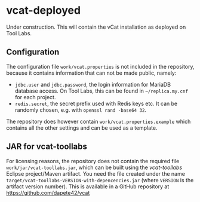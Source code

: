 vcat-deployed
=============

Under construction. This will contain the vCat installation as deployed on
Tool Labs.

Configuration
-------------

The configuration file `work/vcat.properties` is not included in the
repository, because it contains information that can not be made public,
namely:

* `jdbc.user` and `jdbc.password`, the login information for MariaDB database
  access. On Tool Labs, this can be found in `~/replica.my.cnf` for each
  project.
* `redis.secret`, the secret prefix used with Redis keys etc. It can be
  randomly chosen, e.g. with `openssl rand -base64 32`.

The repository does however contain `work/vcat.properties.example` which
contains all the other settings and can be used as a template.

JAR for vcat-toollabs
---------------------

For licensing reasons, the repository does not contain the required file
`work/jar/vcat-toollabs.jar`, which can be built using the *vcat-toollabs*
Eclipse project/Maven artifact. You need the file created under the name
`target/vcat-toollabs-VERSION-with-depencencies.jar` (where `VERSION` is
the artifact version number). This is available in a GitHub repository at
https://github.com/dapete42/vcat

